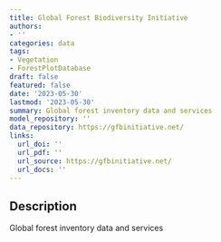 ```yaml
---
title: Global Forest Biodiversity Initiative
authors:
- ''
categories: data
tags:
- Vegetation
- ForestPlotDatabase
draft: false
featured: false
date: '2023-05-30'
lastmod: '2023-05-30'
summary: Global forest inventory data and services
model_repository: ''
data_repository: https://gfbinitiative.net/
links:
  url_doi: ''
  url_pdf: ''
  url_source: https://gfbinitiative.net/
  url_docs: ''
---
```


## Description

Global forest inventory data and services

